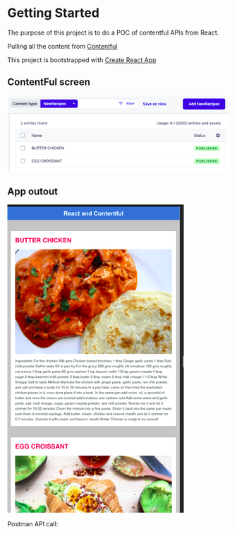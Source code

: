 # Getting Started

The purpose of this project is to do a POC of contentful APIs from React. 

Pulling all the content from [Contentful](https://www.contentful.com/)

This project is bootstrapped with [Create React App](https://github.com/facebook/create-react-app)

## ContentFul screen 
![Local screen](./src/images/content-ful.png)

## App outout
![Local screen](./src/images/app-output.png)


Postman API call: 